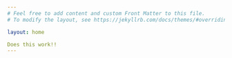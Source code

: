 ```yaml
---
# Feel free to add content and custom Front Matter to this file.
# To modify the layout, see https://jekyllrb.com/docs/themes/#overriding-theme-defaults

layout: home

Does this work!!
---
```

